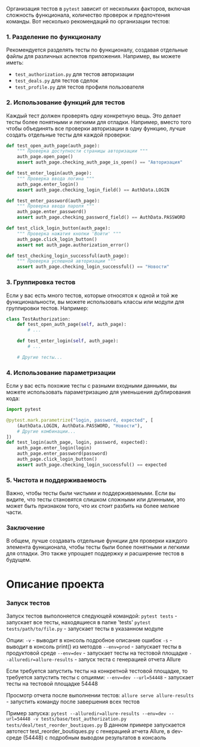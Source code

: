 Организация тестов в `pytest` зависит от нескольких факторов, включая сложность функционала, количество проверок и предпочтения команды. Вот несколько рекомендаций по организации тестов:

### 1. Разделение по функционалу

Рекомендуется разделять тесты по функционалу, создавая отдельные файлы для различных аспектов приложения. Например, вы можете иметь:

- `test_authorization.py` для тестов авторизации
- `test_deals.py` для тестов сделок
- `test_profile.py` для тестов профиля пользователя

### 2. Использование функций для тестов

Каждый тест должен проверять одну конкретную вещь. Это делает тесты более понятными и легкими для отладки. Например, вместо того чтобы объединять все проверки авторизации в одну функцию, лучше создать отдельные тесты для каждой проверки:

```python
def test_open_auth_page(auth_page):
    """ Проверка доступности страницы авторизации """
    auth_page.open_page()
    assert auth_page.checking_auth_page_is_open() == "Авторизация"

def test_enter_login(auth_page):
    """ Проверка ввода логина """
    auth_page.enter_login()
    assert auth_page.checking_login_field() == AuthData.LOGIN

def test_enter_password(auth_page):
    """ Проверка ввода пароля """
    auth_page.enter_password()
    assert auth_page.checking_password_field() == AuthData.PASSWORD

def test_click_login_button(auth_page):
    """ Проверка нажатия кнопки 'Войти' """
    auth_page.click_login_button()
    assert not auth_page.authorization_error()

def test_checking_login_successful(auth_page):
    """ Проверка успешной авторизации """
    assert auth_page.checking_login_successful() == "Новости"
```

### 3. Группировка тестов

Если у вас есть много тестов, которые относятся к одной и той же функциональности, вы можете использовать классы или модули для группировки тестов. Например:

```python
class TestAuthorization:
    def test_open_auth_page(self, auth_page):
        # ...

    def test_enter_login(self, auth_page):
        # ...

    # Другие тесты...
```

### 4. Использование параметризации

Если у вас есть похожие тесты с разными входными данными, вы можете использовать параметризацию для уменьшения дублирования кода:

```python
import pytest

@pytest.mark.parametrize("login, password, expected", [
    (AuthData.LOGIN, AuthData.PASSWORD, "Новости"),
    # Другие комбинации...
])
def test_login(auth_page, login, password, expected):
    auth_page.enter_login(login)
    auth_page.enter_password(password)
    auth_page.click_login_button()
    assert auth_page.checking_login_successful() == expected
```

### 5. Чистота и поддерживаемость

Важно, чтобы тесты были чистыми и поддерживаемыми. Если вы видите, что тесты становятся слишком сложными или длинными, это может быть признаком того, что их стоит разбить на более мелкие части.

### Заключение

В общем, лучше создавать отдельные функции для проверки каждого элемента функционала, чтобы тесты были более понятными и легкими для отладки. Это также упрощает поддержку и расширение тестов в будущем.

# Описание проекта

### Запуск тестов
Запуск тестов выполоняется следующей командой:
`pytest tests` - запускает все тесты, находящиеся в папке 'tests'
`pytest tests/path/to/file.py` - запускает тесты в указанном модуле

Опции:
`-v` - выводит в консоль подробное описание ошибок
`-s` - выводит в консоль print() из методов
`--env=prod` - запускает тесты в продуктовой среде
`--env=dev` - запускает тесты на тестовой площадке
`--alluredir=allure-results` - запуск теста с генерацией отчета Allure

Если требуется запустить тесты на конкретной тестовой площадке, то требуется запустить тесты с опциями:
`--env=dev --url=54448` - запускает тесты на тестовой площадке 54448

Просмотр отчета после выполнении тестов:
`allure serve allure-results` - запустить команду после завершения всех тестов

Пример запуска:
```pytest --alluredir=allure-results --env=dev --url=54448 -v tests/base/test_authorization.py tests/deal/test_reorder_boutiques.py```
В данном примере запускается автотест test_reorder_boutiques.py с генерацией атчета Allure, в dev-среде (54448) с подробным выводом результатов в консаоль 

